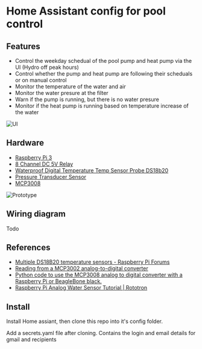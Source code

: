 # Home Assistant config for pool control

## Features 
- Control the weekday schedual of the pool pump and heat pump via the UI (Hydro off peak hours)
- Control whether the pump and heat pump are following their scheduals or on manual control
- Monitor the temperature of the water and air
- Monitor the water presure at the filter
- Warn if the pump is running, but there is no water presure
- Monitor if the heat pump is running based on temperature increase of the water


![UI](https://lh3.googleusercontent.com/v1Uf9MVy6jaN_2t-V4kQCkd_2EOaAohvx3qK0AJ6RIJLizPPPgCjgLc7U4RYnaDYZ31S8QyjNLmTUkduZrAV-yvFJU3T1Zhc-bEiuckZ57EOceDclWlPkUdAby_INQH3O4BVtT4Ap424n5Wg2TF1Nv78FVVHMQgyM_nEQIMJe4yjAD3n4-iO9cnhm2XlpnNdB_hETr_KXyTs-NJ_fl8InUcygpElL4StRbVhkAs0B_6JkYQdWTRs-TrxgP0otdB2uHAs3bpYPKtmJE7qHFfgF2hhn1hfR93EPRZKvlO9NnzZyEAj-Z4tcqGqlxDoR-bEegFvktiBJpJIRFio3zw3BAr2RiVgnjK0ZHg0kGHP4d4Aki1ghiaQc7tEpkkPUsZGMYD5YMC_BoEVTD_PDDnJwBR5X1mZCx3MDpjuN5Cjb73TNNjO08GARUknxXCGvW8Ju6pwF1Q6VshGyicuVMRmDFyLC2jvd27cYooCHx2Un9vHc5fbepV56I1TBYKHEp_13y5QVXOgpEDhELMK8dQFeUjIT04g1Lu1ViQRbcR7_5eb0sH2Bd75qYUwBf4cATH0WJ0RXOLDHF4XPQRWB89lYtN0q8cvhM1DaGb_ccuhXbmIPhzR0NPABBGA5SbGpQRiDpL9GGr11z67yT5sKWsVYY4lcrjArgz9HlQq99z5SYmeKyozCS6F6h66=w1123-h631-no)

## Hardware
 - [Raspberry Pi 3](https://www.amazon.ca/gp/product/B01CCF9BYG/ref=oh_aui_detailpage_o09_s00?ie=UTF8&psc=1)
 - [8 Channel DC 5V Relay](https://www.amazon.ca/gp/product/B06XCN5JNH/ref=oh_aui_detailpage_o09_s00?ie=UTF8&psc=1)
 - [Waterproof Digital Temperature Temp Sensor Probe DS18b20](https://www.amazon.ca/gp/product/B00KUNKR3M/ref=oh_aui_detailpage_o06_s00?ie=UTF8&psc=1)
 - [Pressure Transducer Sensor](https://www.amazon.ca/gp/product/B01HZ3ZZOA/ref=oh_aui_detailpage_o05_s00?ie=UTF8&psc=1)
 - [MCP3008](https://www.arrow.com/en/products/mcp3008-isl/microchip-technology)
 

![Prototype](https://lh3.googleusercontent.com/waQtGIF67kGwf7V296dOhuWUJnspYXckcvVhmi2y508CW8mvcgHtvnjeL556jIWcE4PD1NDbTcQuVWMEWGL1gu0J4FUGL7j7nA9M1a0NdUv7eYiTDNlVLifd4En36SFTgVO5ZtdyHVRHeZuRUfRwUeLE3B7DIZmd8y2zdTM1E2I0fcjz5uRJbgfWyGSuWllJfVgxQQBDwS4A8UAPUsIwlB4ry0NrtjxUIYFmf2mea-lTEEQ0ilPRF_fkeH7gMJkJqKRfYXNa5lBtJM4pLN-tjyo0Lsk3pSAKP7P03BV4KuRhOH4CG5qegp2L61acqIS1iOqoTKphAy4zJpZFhqglPSdcN261rUtFQusJuK7NTWyy74r5mn_MDa85QxZQOlak9Gc7V5d4xpj3DKK5Wqm-zEAk1TZKP_1PS7hGdMDCXdz5v3YBvrO5-MjUTYctP8mZKgeLDErUKuGGGj0lgpLhMb4rJkbbK94wTMjZLd-PB_y3TIwtq_NsagGmVUeYJeq16_8794BJP7-Z4Vun9Sgn1kIttRSPrmyr1JMAcZtDjNWuEX0xXxBc2wwQjzPgG9aSjcKuiEVL6ya2nRvjoJkA1Qo9bsx5nY-nxR8IeVuPTl00LTzSEqjf0B5a9mCKMwI=w842-h631-no)

 ## Wiring diagram
 Todo
 
 ## References
 - [Multiple DS18B20 temperature sensors - Raspberry Pi Forums](https://www.raspberrypi.org/forums/viewtopic.php?t=167896)
 - [Reading from a MCP3002 analog-to-digital converter](http://raspberry.io/projects/view/reading-from-a-mcp3002-analog-to-digital-converter/)
 - [Python code to use the MCP3008 analog to digital converter with a Raspberry Pi or BeagleBone black.](https://github.com/adafruit/Adafruit_Python_MCP3008)
 - [Raspberry Pi Analog Water Sensor Tutorial | Rototron](https://www.rototron.info/raspberry-pi-analog-water-sensor-tutorial/)
 
## Install

Install Home assiant, then clone this repo into it's config folder.

Add a secrets.yaml file after cloning. Contains the login and email details for gmail and recipients
